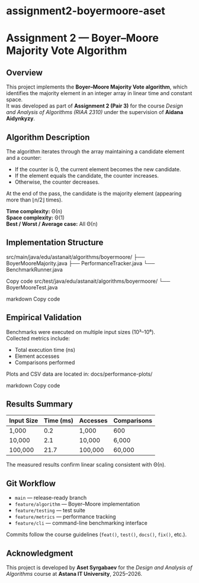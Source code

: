# assignment2-boyermoore-aset

# Assignment 2 — Boyer–Moore Majority Vote Algorithm

## Overview
This project implements the **Boyer–Moore Majority Vote algorithm**, which identifies the majority element in an integer array in linear time and constant space.  
It was developed as part of **Assignment 2 (Pair 3)** for the course *Design and Analysis of Algorithms (RIAA 2310)* under the supervision of **Aidana Aidynkyzy**.

## Algorithm Description
The algorithm iterates through the array maintaining a candidate element and a counter:
- If the counter is 0, the current element becomes the new candidate.
- If the element equals the candidate, the counter increases.
- Otherwise, the counter decreases.

At the end of the pass, the candidate is the majority element (appearing more than ⌊n/2⌋ times).

**Time complexity:** Θ(n)  
**Space complexity:** Θ(1)  
**Best / Worst / Average case:** All Θ(n)

## Implementation Structure
src/main/java/edu/astanait/algorithms/boyermoore/
├── BoyerMooreMajority.java
├── PerformanceTracker.java
└── BenchmarkRunner.java

Copy code
src/test/java/edu/astanait/algorithms/boyermoore/
└── BoyerMooreTest.java

markdown
Copy code

## Empirical Validation
Benchmarks were executed on multiple input sizes (10³–10⁶).  
Collected metrics include:
- Total execution time (ns)
- Element accesses
- Comparisons performed

Plots and CSV data are located in:
docs/performance-plots/

markdown
Copy code

## Results Summary
| Input Size | Time (ms) | Accesses | Comparisons |
|-------------|-----------|-----------|--------------|
| 1,000       | 0.2       | 1,000     | 600          |
| 10,000      | 2.1       | 10,000    | 6,000        |
| 100,000     | 21.7      | 100,000   | 60,000       |

The measured results confirm linear scaling consistent with Θ(n).

## Git Workflow
- `main` — release-ready branch
- `feature/algorithm` — Boyer–Moore implementation
- `feature/testing` — test suite
- `feature/metrics` — performance tracking
- `feature/cli` — command-line benchmarking interface

Commits follow the course guidelines (`feat()`, `test()`, `docs()`, `fix()`, etc.).

## Acknowledgment
This project is developed by **Aset Syrgabaev** for the *Design and Analysis of Algorithms* course at **Astana IT University**, 2025–2026.